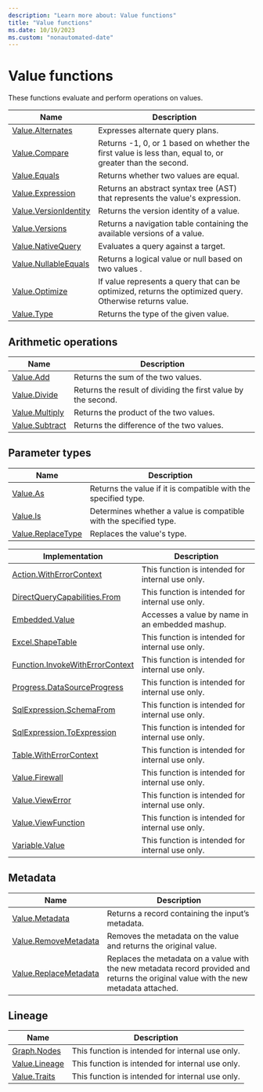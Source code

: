 ```yaml
---
description: "Learn more about: Value functions"
title: "Value functions"
ms.date: 10/19/2023
ms.custom: "nonautomated-date"
---
```

# Value functions

These functions evaluate and perform operations on values.

|Name|Description|
|------------|---------------|
|[Value.Alternates](value-alternates.md)|Expresses alternate query plans.|
|[Value.Compare](value-compare.md)|Returns -1, 0, or 1 based on whether the first value is less than, equal to, or greater than the second.|
|[Value.Equals](value-equals.md)|Returns whether two values are equal.|
|[Value.Expression](value-expression.md)|Returns an abstract syntax tree (AST) that represents the value's expression.|
|[Value.VersionIdentity](value-versionidentity.md)|Returns the version identity of a value.|
|[Value.Versions](value-versions.md)|Returns a navigation table containing the available versions of a value.|
|[Value.NativeQuery](value-nativequery.md) | Evaluates a query against a target.|
|[Value.NullableEquals](value-nullableequals.md)|Returns a logical value or null based on two values .|
|[Value.Optimize](value-optimize.md)|If value represents a query that can be optimized, returns the optimized query. Otherwise returns value.
|[Value.Type](value-type.md) | Returns the type of the given value.|

## Arithmetic operations

|Name|Description|
|------------|---------------|
|[Value.Add](value-add.md)|Returns the sum of the two values.|
|[Value.Divide](value-divide.md)|Returns the result of dividing the first value by the second.|
|[Value.Multiply](value-multiply.md)|Returns the product of the two values.|
|[Value.Subtract](value-subtract.md)|Returns the difference of the two values.|

## Parameter types

|Name|Description|
|--------|---------------|
|[Value.As](value-as.md)|Returns the value if it is compatible with the specified type.|
|[Value.Is](value-is.md)|Determines whether a value is compatible with the specified type.|
|[Value.ReplaceType](value-replacetype.md)|Replaces the value's type.|

|Implementation | Description |
|-------------- | ----------- |
|[Action.WithErrorContext](action-witherrorcontext.md) | This function is intended for internal use only.|
|[DirectQueryCapabilities.From](directquerycapabilities-from.md) | This function is intended for internal use only.|
|[Embedded.Value](embedded-value.md) | Accesses a value by name in an embedded mashup.|
|[Excel.ShapeTable](excel-shapetable.md) | This function is intended for internal use only.|
|[Function.InvokeWithErrorContext](function-invokewitherrorcontext.md) | This function is intended for internal use only.|
|[Progress.DataSourceProgress](progress-datasourceprogress.md) | This function is intended for internal use only. |
|[SqlExpression.SchemaFrom](sqlexpression-schemafrom.md) | This function is intended for internal use only.|
|[SqlExpression.ToExpression](sqlexpression-toexpression.md) | This function is intended for internal use only.|
|[Table.WithErrorContext](table-witherrorcontext.md) | This function is intended for internal use only.|
|[Value.Firewall](value-firewall.md) | This function is intended for internal use only.|
|[Value.ViewError](value-viewerror.md) | This function is intended for internal use only.|
|[Value.ViewFunction](value-viewfunction.md) | This function is intended for internal use only.|
|[Variable.Value](variable-value.md) | This function is intended for internal use only.|

## Metadata

|Name|Description|
|------------|---------------|
|[Value.Metadata](value-metadata.md)|Returns a record containing the input’s metadata.|
|[Value.RemoveMetadata](value-removemetadata.md)|Removes the metadata on the value and returns the original value.|
|[Value.ReplaceMetadata](value-replacemetadata.md)|Replaces the metadata on a value with the new metadata record provided and returns the original value with the new metadata attached.|

## Lineage

|Name|Description|
| ------ | --------- |
|[Graph.Nodes](graph-nodes.md)|This function is intended for internal use only.|
|[Value.Lineage](value-lineage.md)|This function is intended for internal use only.|
|[Value.Traits](value-traits.md)|This function is intended for internal use only.|
  